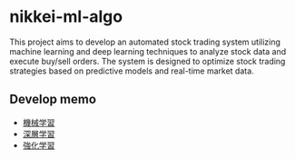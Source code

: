 # nikkei-ml-algo
This project aims to develop an automated stock trading system utilizing machine learning and deep learning techniques to analyze stock data and execute buy/sell orders. The system is designed to optimize stock trading strategies based on predictive models and real-time market data.

## Develop memo
- [機械学習]()
- [深層学習]()
- [強化学習]()
